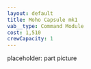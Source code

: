 ```yaml
---
layout: default
title: Moho Capsule mk1
vab__type: Command Module
cost: 1,510
crewCapacity: 1
---
```


placeholder: part picture